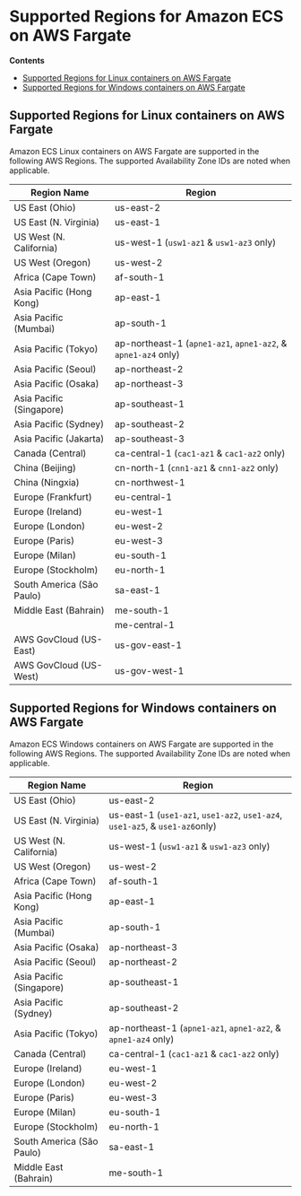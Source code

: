 # Supported Regions for Amazon ECS on AWS Fargate<a name="AWS_Fargate-Regions"></a>

**Contents**
+ [Supported Regions for Linux containers on AWS Fargate](#linux-regions)
+ [Supported Regions for Windows containers on AWS Fargate](#windows-regions)

## Supported Regions for Linux containers on AWS Fargate<a name="linux-regions"></a>

Amazon ECS Linux containers on AWS Fargate are supported in the following AWS Regions\. The supported Availability Zone IDs are noted when applicable\.


| Region Name | Region | 
| --- | --- | 
|  US East \(Ohio\)  |  us\-east\-2  | 
|  US East \(N\. Virginia\)  |  us\-east\-1  | 
|  US West \(N\. California\)  |  us\-west\-1 \(`usw1-az1` & `usw1-az3` only\)  | 
|  US West \(Oregon\)  |  us\-west\-2  | 
|  Africa \(Cape Town\)  |  af\-south\-1  | 
|  Asia Pacific \(Hong Kong\)  |  ap\-east\-1  | 
|  Asia Pacific \(Mumbai\)  |  ap\-south\-1  | 
|  Asia Pacific \(Tokyo\)  |  ap\-northeast\-1 \(`apne1-az1`, `apne1-az2`, & `apne1-az4` only\)  | 
|  Asia Pacific \(Seoul\)  |  ap\-northeast\-2  | 
|  Asia Pacific \(Osaka\)  |  ap\-northeast\-3  | 
|  Asia Pacific \(Singapore\)  |  ap\-southeast\-1  | 
|  Asia Pacific \(Sydney\)  |  ap\-southeast\-2  | 
|  Asia Pacific \(Jakarta\)  |  ap\-southeast\-3  | 
|  Canada \(Central\)  |  ca\-central\-1 \(`cac1-az1` & `cac1-az2` only\)  | 
|  China \(Beijing\)  |  cn\-north\-1 \(`cnn1-az1` & `cnn1-az2` only\)  | 
|  China \(Ningxia\)  |  cn\-northwest\-1  | 
|  Europe \(Frankfurt\)  |  eu\-central\-1  | 
|  Europe \(Ireland\)  |  eu\-west\-1  | 
|  Europe \(London\)  |  eu\-west\-2  | 
|  Europe \(Paris\)  |  eu\-west\-3  | 
|  Europe \(Milan\)  |  eu\-south\-1  | 
|  Europe \(Stockholm\)  |  eu\-north\-1  | 
|  South America \(São Paulo\)  |  sa\-east\-1  | 
|  Middle East \(Bahrain\)  |  me\-south\-1  | 
|    |  me\-central\-1  | 
|  AWS GovCloud \(US\-East\)  |  us\-gov\-east\-1  | 
|  AWS GovCloud \(US\-West\)  |  us\-gov\-west\-1  | 

## Supported Regions for Windows containers on AWS Fargate<a name="windows-regions"></a>

Amazon ECS Windows containers on AWS Fargate are supported in the following AWS Regions\. The supported Availability Zone IDs are noted when applicable\.


| Region Name | Region | 
| --- | --- | 
|  US East \(Ohio\)  |  us\-east\-2  | 
|  US East \(N\. Virginia\)  |  us\-east\-1 \(`use1-az1`, `use1-az2`, `use1-az4`, `use1-az5`, & `use1-az6`only\)  | 
|  US West \(N\. California\)  |  us\-west\-1 \(`usw1-az1` & `usw1-az3` only\)  | 
|  US West \(Oregon\)  |  us\-west\-2  | 
|  Africa \(Cape Town\)  |  af\-south\-1  | 
|  Asia Pacific \(Hong Kong\)  |  ap\-east\-1  | 
|  Asia Pacific \(Mumbai\)  |  ap\-south\-1  | 
|  Asia Pacific \(Osaka\)  |  ap\-northeast\-3  | 
|  Asia Pacific \(Seoul\)  |  ap\-northeast\-2  | 
|  Asia Pacific \(Singapore\)  |  ap\-southeast\-1  | 
|  Asia Pacific \(Sydney\)  |  ap\-southeast\-2  | 
|  Asia Pacific \(Tokyo\)  |  ap\-northeast\-1 \(`apne1-az1`, `apne1-az2`, & `apne1-az4` only\)  | 
|  Canada \(Central\)  |  ca\-central\-1 \(`cac1-az1` & `cac1-az2` only\)  | 
|  Europe \(Ireland\)  |  eu\-west\-1  | 
|  Europe \(London\)  |  eu\-west\-2  | 
|  Europe \(Paris\)  |  eu\-west\-3  | 
|  Europe \(Milan\)  |  eu\-south\-1  | 
|  Europe \(Stockholm\)  |  eu\-north\-1  | 
|  South America \(São Paulo\)  |  sa\-east\-1  | 
|  Middle East \(Bahrain\)  |  me\-south\-1  | 